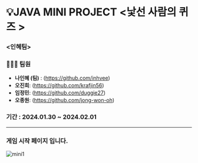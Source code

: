 # 💡JAVA MINI PROJECT <낯선 사람의 퀴즈 >


### <인혜팀>
### 👨🏻‍💻 팀원  
- **나인혜 (팀)** :  (https://github.com/inhvee)
- **오진희**:  (https://github.com/krafjin56)
- **임정민**:  (https://github.com/duggie27)
- **오종원**:  (https://github.com/jong-won-oh)

### 기간 :  2024.01.30 ~ 2024.02.01
----


### 게임 시작 페이지 입니다.
![mini1](https://github.com/krafjin56/krafjin56/assets/157596156/82462050-75c6-4e61-a454-ccadd9b573be)




